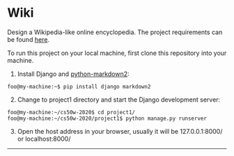 # Wiki

Design a Wikipedia-like online encyclopedia.
The project requirements can be found [here](https://cs50.harvard.edu/web/2020/projects/1/wiki/#:~:text=Entry%20Page:%20Visiting%20/wiki/TITLE,%20where%20TITLE%20is%20the%20title%20of%20an%20encyclopedia%20entry,%20should%20render%20a%20page%20that%20displays%20the%20contents%20of%20that%20encyclopedia%20entry.The%20view%20should%20get%20the%20content%20of%20the%20encyclopedia%20entry%20by%20calling%20the%20appropriate%20util%20function.If%20an%20entry%20is%20requested%20that%20does%20not%20exist,%20the%20user%20should%20be%20presented%20with%20an%20error%20page%20indicating%20that%20their%20requested%20page%20was%20not%20found.If%20the%20entry%20does%20exist,%20the%20user%20should%20be%20presented%20with%20a%20page%20that%20displays%20the%20content%20of%20the%20entry.%20The%20title%20of%20the%20page%20should%20include%20the%20name%20of%20the%20entry.Index%20Page:%20Update%20index.html%20such%20that,%20instead%20of%20merely%20listing%20the%20names%20of%20all%20pages%20in%20the%20encyclopedia,%20user%20can%20click%20on%20any%20entry%20name%20to%20be%20taken%20directly%20to%20that%20entry%20page.).
<br/>

To run this project on your local machine, first clone this repository into your machine.
<br/>
1. Install Django and [python-markdown2](https://github.com/trentm/python-markdown2):
```console
foo@my-machine:~$ pip install django markdown2
```
2. Change to project1 directory and start the Django development server:
```console
foo@my-machine:~/cs50w-2020$ cd project1/
foo@my-machine:~/cs50w-2020/project1$ python manage.py runserver
```
3. Open the host address in your browser, usually it will be 127.0.0.1:8000/ or localhost:8000/

<hr/>
